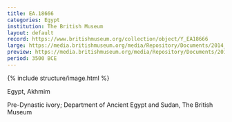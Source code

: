 ```yaml
---
title: EA.18666
categories: Egypt
institution: The British Museum
layout: default
record: https://www.britishmuseum.org/collection/object/Y_EA18666
large: https://media.britishmuseum.org/media/Repository/Documents/2014_11/4_19/312fa68e_604a_4802_917a_a3d9013bf204/mid_01188482_001.jpg
preview: https://media.britishmuseum.org/media/Repository/Documents/2014_11/4_19/312fa68e_604a_4802_917a_a3d9013bf204/mid_01188482_001.jpg
period: 3500 BCE
---
```

{% include structure/image.html %}

Egypt, Akhmim

Pre-Dynastic ivory; Department of Ancient Egypt and Sudan, The British Museum

